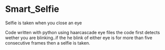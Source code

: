 # Smart_Selfie
Selfie is taken when you close an eye

Code written with python using haarcascade eye files
the code first detects wether you are blinking..if the he blink of either eye is for more than five consecutive frames then a selfie is taken.
